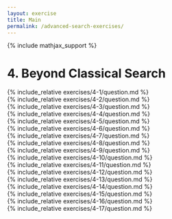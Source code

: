 ```yaml
---
layout: exercise
title: Main
permalink: /advanced-search-exercises/
---
```


{% include mathjax_support %}

# 4. Beyond Classical Search

<div><i class="arrow-up" data-chapter="advanced-search-exercises" data-exercise="ex_1" data-rating="0"></i></div>
{% include_relative exercises/4-1/question.md %}

<div><i class="arrow-up" data-chapter="advanced-search-exercises" data-exercise="ex_2" data-rating="0"></i></div>
{% include_relative exercises/4-2/question.md %}

<div><i class="arrow-up" data-chapter="advanced-search-exercises" data-exercise="ex_3" data-rating="0"></i></div>
{% include_relative exercises/4-3/question.md %}

<div><i class="arrow-up" data-chapter="advanced-search-exercises" data-exercise="ex_4" data-rating="0"></i></div>
{% include_relative exercises/4-4/question.md %}

<div><i class="arrow-up" data-chapter="advanced-search-exercises" data-exercise="ex_5" data-rating="0"></i></div>
{% include_relative exercises/4-5/question.md %}

<div><i class="arrow-up" data-chapter="advanced-search-exercises" data-exercise="ex_6" data-rating="0"></i></div>
{% include_relative exercises/4-6/question.md %}

<div><i class="arrow-up" data-chapter="advanced-search-exercises" data-exercise="ex_7" data-rating="0"></i></div>
{% include_relative exercises/4-7/question.md %}

<div><i class="arrow-up" data-chapter="advanced-search-exercises" data-exercise="ex_8" data-rating="0"></i></div>
{% include_relative exercises/4-8/question.md %}

<div><i class="arrow-up" data-chapter="advanced-search-exercises" data-exercise="ex_9" data-rating="0"></i></div>
{% include_relative exercises/4-9/question.md %}

<div><i class="arrow-up" data-chapter="advanced-search-exercises" data-exercise="ex_10" data-rating="0"></i></div>
{% include_relative exercises/4-10/question.md %}

<div><i class="arrow-up" data-chapter="advanced-search-exercises" data-exercise="ex_11" data-rating="0"></i></div>
{% include_relative exercises/4-11/question.md %}

<div><i class="arrow-up" data-chapter="advanced-search-exercises" data-exercise="ex_12" data-rating="0"></i></div>
{% include_relative exercises/4-12/question.md %}

<div><i class="arrow-up" data-chapter="advanced-search-exercises" data-exercise="ex_13" data-rating="0"></i></div>
{% include_relative exercises/4-13/question.md %}

<div><i class="arrow-up" data-chapter="advanced-search-exercises" data-exercise="ex_14" data-rating="0"></i></div>
{% include_relative exercises/4-14/question.md %}

<div><i class="arrow-up" data-chapter="advanced-search-exercises" data-exercise="ex_15" data-rating="0"></i></div>
{% include_relative exercises/4-15/question.md %}

<div><i class="arrow-up" data-chapter="advanced-search-exercises" data-exercise="ex_16" data-rating="0"></i></div>
{% include_relative exercises/4-16/question.md %}

<div><i class="arrow-up" data-chapter="advanced-search-exercises" data-exercise="ex_17" data-rating="0"></i></div>
{% include_relative exercises/4-17/question.md %}
